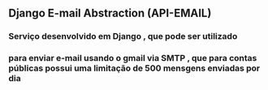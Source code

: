 ## Django E-mail Abstraction (API-EMAIL)

### Serviço desenvolvido em Django , que pode ser utilizado 
### para enviar e-mail usando o gmail via SMTP , que para contas públicas possui uma limitação de 500 mensgens enviadas por dia



